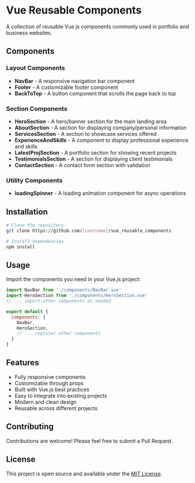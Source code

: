# Vue Reusable Components

A collection of reusable Vue.js components commonly used in portfolio and business websites.

## Components

### Layout Components
- **NavBar** - A responsive navigation bar component
- **Footer** - A customizable footer component
- **BackToTop** - A button component that scrolls the page back to top

### Section Components
- **HeroSection** - A hero/banner section for the main landing area
- **AboutSection** - A section for displaying company/personal information
- **ServicesSection** - A section to showcase services offered
- **ExperienceAndSkills** - A component to display professional experience and skills
- **LatestProjSection** - A portfolio section for showing recent projects
- **TestimonialsSection** - A section for displaying client testimonials
- **ContactSection** - A contact form section with validation

### Utility Components
- **loadingSpinner** - A loading animation component for async operations

## Installation

```bash
# Clone the repository
git clone https://github.com/[username]/vue_reusable_components

# Install dependencies
npm install
```

## Usage

Import the components you need in your Vue.js project:

```javascript
import NavBar from './components/NavBar.vue'
import HeroSection from './components/HeroSection.vue'
// ... import other components as needed

export default {
  components: {
    NavBar,
    HeroSection,
    // ... register other components
  }
}
```

## Features

- Fully responsive components
- Customizable through props
- Built with Vue.js best practices
- Easy to integrate into existing projects
- Modern and clean design
- Reusable across different projects

## Contributing

Contributions are welcome! Please feel free to submit a Pull Request.

## License

This project is open source and available under the [MIT License](LICENSE).
